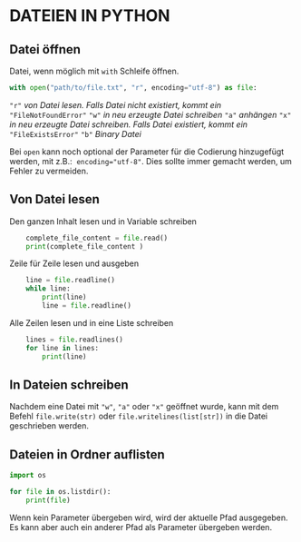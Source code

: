 # DATEIEN IN PYTHON

## Datei öffnen

Datei, wenn möglich mit `with` Schleife öffnen.

```python
with open("path/to/file.txt", "r", encoding="utf-8") as file:
```

`"r"` *von Datei lesen. Falls Datei nicht existiert, kommt ein* `"FileNotFoundError"`
`"w"` *in neu erzeugte Datei schreiben*
`"a"` *anhängen*
`"x"` *in neu erzeugte Datei schreiben. Falls Datei existiert, kommt ein* `"FileExistsError"` 
`"b"` *Binary Datei*

Bei `open` kann noch optional der Parameter für die Codierung hinzugefügt werden, mit z.B.:  `encoding="utf-8"`. Dies sollte immer gemacht werden, um Fehler zu vermeiden.

## Von Datei lesen

Den ganzen Inhalt lesen und in Variable schreiben

```python
    complete_file_content = file.read()
    print(complete_file_content )
```

Zeile für Zeile lesen und ausgeben

```python
    line = file.readline()
    while line:
        print(line)
        line = file.readline()
```

Alle Zeilen lesen und in eine Liste schreiben

```python
    lines = file.readlines()
    for line in lines:
        print(line)
```

## In Dateien schreiben

Nachdem eine Datei mit `"w"`, `"a"` oder `"x"` geöffnet wurde, kann mit dem Befehl `file.write(str)` oder `file.writelines(list[str])` in die Datei geschrieben werden.

## Dateien in Ordner auflisten

```python
import os

for file in os.listdir():
    print(file)
```

Wenn kein Parameter übergeben wird, wird der aktuelle Pfad ausgegeben. Es kann aber auch ein anderer Pfad als Parameter übergeben werden.
